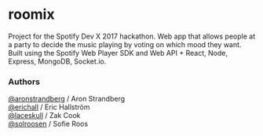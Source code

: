 # roomix

Project for the Spotify Dev X 2017 hackathon. Web app that allows people at a party to decide the music playing by voting on which mood they want. Built using the Spotify Web Player SDK and Web API + React, Node, Express, MongoDB, Socket.io. 

### Authors

[@aronstrandberg](http://github.com/aronstrandberg) / Aron Strandberg  
[@erichall](http://github.com/erichall) / Eric Hallström  
[@laceskull](http://github.com/laceskull) / Zak Cook  
[@solroosen](http://github.com/solroosen) / Sofie Roos  
